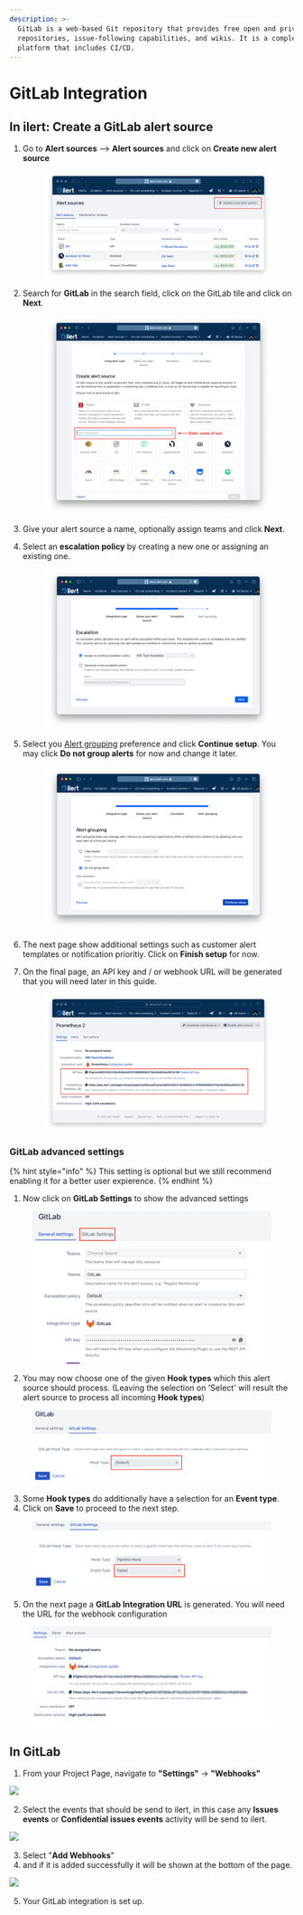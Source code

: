 ```yaml
---
description: >-
  GitLab is a web-based Git repository that provides free open and private
  repositories, issue-following capabilities, and wikis. It is a complete DevOps
  platform that includes CI/CD.
---
```


# GitLab Integration

## In ilert: Create a GitLab alert source&#x20;

1.  Go to **Alert sources** --> **Alert sources** and click on **Create new alert source**

    <figure><img src="../.gitbook/assets/Screenshot 2023-08-28 at 10.21.10.png" alt=""><figcaption></figcaption></figure>
2.  Search for **GitLab** in the search field, click on the GitLab tile and click on **Next**.&#x20;

    <figure><img src="../.gitbook/assets/Screenshot 2023-08-28 at 10.24.23.png" alt=""><figcaption></figcaption></figure>
3. Give your alert source a name, optionally assign teams and click **Next**.
4.  Select an **escalation policy** by creating a new one or assigning an existing one.

    <figure><img src="../.gitbook/assets/Screenshot 2023-08-28 at 11.37.47.png" alt=""><figcaption></figcaption></figure>
5.  Select you [Alert grouping](../alerting/alert-sources.md#alert-grouping) preference and click **Continue setup**. You may click **Do not group alerts** for now and change it later.&#x20;

    <figure><img src="../.gitbook/assets/Screenshot 2023-08-28 at 11.38.24.png" alt=""><figcaption></figcaption></figure>
6. The next page show additional settings such as customer alert templates or notification prioritiy. Click on **Finish setup** for now.
7.  On the final page, an API key and / or webhook URL will be generated that you will need later in this guide.

    <figure><img src="../.gitbook/assets/Screenshot 2023-08-28 at 11.47.34 (1).png" alt=""><figcaption></figcaption></figure>

### GitLab advanced settings

{% hint style="info" %}
This setting is optional but we still recommend enabling it for a better user expierence.
{% endhint %}

1. Now click on **GitLab Settings** to show the advanced settings

<figure><img src="../.gitbook/assets/Screenshot 2023-04-23 at 18.19.15.png" alt=""><figcaption></figcaption></figure>

2. You may now choose one of the given **Hook types** which this alert source should process. (Leaving the selection on 'Select' will result the alert source to process all incoming **Hook types**)

<figure><img src="../.gitbook/assets/Screenshot 2023-04-23 at 14.57.15.png" alt=""><figcaption></figcaption></figure>

3. Some **Hook types** do additionally have a selection for an **Event type**.
4. Click on **Save** to proceed to the next step.

<figure><img src="../.gitbook/assets/Screenshot 2023-04-23 at 14.57.56.png" alt=""><figcaption></figcaption></figure>

5. On the next page a **GitLab Integration URL** is generated. You will need the URL for the webhook configuration

<figure><img src="../.gitbook/assets/Screenshot 2023-04-23 at 18.13.43.png" alt=""><figcaption></figcaption></figure>

## In GitLab

1. From your Project Page, navigate to **"Settings"** -> **"Webhooks"**

![](../.gitbook/assets/gitlab\_settingswebhook.png)

2. Select the events that should be send to ilert, in this case any **Issues events** or **Confidential issues events** activity will be send to ilert.

![](../.gitbook/assets/gitlab\_webhookselections.png)

3. Select "**Add Webhooks**"
4. and if it is added successfully it will be shown at the bottom of the page.

![](../.gitbook/assets/gitlab\_savewebhook.png)

5. Your GitLab integration is set up.
